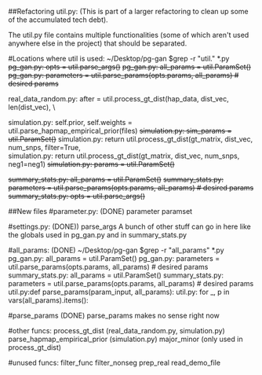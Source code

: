 ##Refactoring util.py:
(This is part of a larger refactoring to clean up some of the accumulated tech debt).

The util.py file contains multiple functionalities (some of which aren't used anywhere else in the project) that should be separated. 

#Locations where util is used:
~/Desktop/pg-gan $grep -r "util." *.py
~~pg_gan.py:    opts = util.parse_args()~~
~~pg_gan.py:    all_params = util.ParamSet()~~
~~pg_gan.py:    parameters = util.parse_params(opts.params, all_params) # desired params~~

real_data_random.py:            after = util.process_gt_dist(hap_data, dist_vec, len(dist_vec), \

simulation.py:            self.prior, self.weights = util.parse_hapmap_empirical_prior(files)
~~simulation.py:        sim_params = util.ParamSet()~~
simulation.py:        return util.process_gt_dist(gt_matrix, dist_vec, num_snps, filter=True,\
simulation.py:        return util.process_gt_dist(gt_matrix, dist_vec, num_snps, neg1=neg1)
~~simulation.py:    params = util.ParamSet()~~

~~summary_stats.py:    all_params = util.ParamSet()~~
~~summary_stats.py:    parameters = util.parse_params(opts.params, all_params) # desired params~~
~~summary_stats.py:    opts = util.parse_args()~~

##New files
#parameter.py: (DONE)
parameter
paramset

#settings.py: (DONE))
parse_args
A bunch of other stuff can go in here like the globals used in pg_gan.py and in summary_stats.py

#all_params: (DONE)
~/Desktop/pg-gan $grep -r "all_params" *.py
pg_gan.py:    all_params = util.ParamSet()
pg_gan.py:    parameters = util.parse_params(opts.params, all_params) # desired params
summary_stats.py:    all_params = util.ParamSet()
summary_stats.py:    parameters = util.parse_params(opts.params, all_params) # desired params
util.py:def parse_params(param_input, all_params):
util.py:    for _, p in vars(all_params).items():

#parse_params (DONE)
parse_params makes no sense right now

#other funcs:
process_gt_dist (real_data_random.py, simulation.py)
parse_hapmap_empirical_prior (simulation.py)
major_minor (only used in process_gt_dist)

#unused funcs:
filter_func
filter_nonseg
prep_real
read_demo_file
